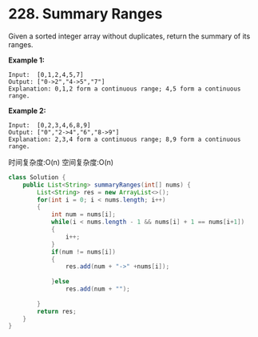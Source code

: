 # 228. Summary Ranges



Given a sorted integer array without duplicates, return the summary of its ranges.

**Example 1:**

```text
Input:  [0,1,2,4,5,7]
Output: ["0->2","4->5","7"]
Explanation: 0,1,2 form a continuous range; 4,5 form a continuous range.
```

**Example 2:**

```text
Input:  [0,2,3,4,6,8,9]
Output: ["0","2->4","6","8->9"]
Explanation: 2,3,4 form a continuous range; 8,9 form a continuous range.
```

时间复杂度:O\(n\) 空间复杂度:O\(n\)

```java
class Solution {
    public List<String> summaryRanges(int[] nums) {
        List<String> res = new ArrayList<>();
        for(int i = 0; i < nums.length; i++)
        {
            int num = nums[i];
            while(i < nums.length - 1 && nums[i] + 1 == nums[i+1])
            {
                i++;
            }
            if(num != nums[i])
            {
                res.add(num + "->" +nums[i]);
                
            }else
                res.add(num + "");
            
        }
        return res;
    }
}
```

